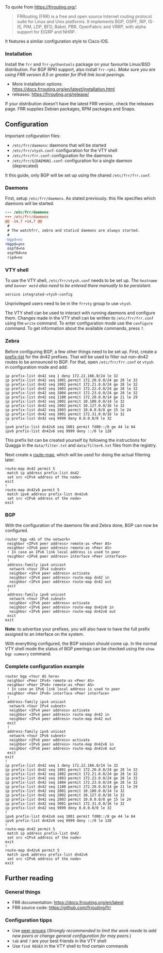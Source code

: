 To quote from <https://frrouting.org/>:

> FRRouting (FRR) is a free and open source Internet routing protocol suite for Linux and Unix platforms. It implements BGP, OSPF, RIP, IS-IS, PIM, LDP, BFD, Babel, PBR, OpenFabric and VRRP, with alpha support for EIGRP and NHRP.

It features a similar configuration style to Cisco IOS.

### Installation 
Install the `frr` and `frr-pythontools` package on your favourite Linux/BSD distribution. For BGP RPKI support, also install `frr-rpki`. _Make sure you are using FRR version 8.5 or greater for IPv6 link local peerings._

- More installation options: <https://docs.frrouting.org/en/latest/installation.html>
- releases: <https://frrouting.org/release/>

If your distribution doesn't have the latest FRR version, check the releases page. FRR supplies Debian packages, RPM packages and Snaps.

## Configuration

Important cofiguration files:
- `/etc/frr/daemons`: daemons that will be started 
- `/etc/frr/vtysh.conf`: configuration for the VTY shell
- `/etc/frr/frr.conf`: configuration for the daemons
- `/etc/frr/${DAEMON}.conf`: configuration for a single daemon (deprecated)

It this guide, only BGP will be set up using the shared `/etc/frr/frr.conf`.

### Daemons

First, setup `/etc/frr/daemons`. As stated previously. this file specifies which daemons will be started.

```diff
--- /etc/frr/daemons
+++ /etc/frr/daemons
@@ -14,7 +14,7 @@
 #
 # The watchfrr, zebra and staticd daemons are always started.
 #
-bgpd=no
+bgpd=yes
 ospfd=no
 ospf6d=no
 ripd=no
```

### VTY shell

To use the VTY shell, `/etc/frr/vtysh.conf` needs to be set up. _The `hostname` and `banner motd` also need to be entered there manually to be persistant._

```
service integrated-vtysh-config
```

Unprivileged users need to be in the `frrvty` group to use `vtysh`.

The VTY shell can be used to interact with running daemons and configure them. Changes made in the VTY shell can be written to `/etc/frr/frr.conf` using the `write` command. To enter configuration mode use the `configure` command. To get information about the available commands, press `?`.

### Zebra 

Before configuring BGP, a few other things need to be set up. First, create a [prefix-list](https://docs.frrouting.org/en/latest/filter.html#ip-prefix-list) for the dn42 prefixes. That will be used to filter out non-dn42 routes to be announced to BGP. For that, open `/etc/frr/frr.conf` or `vtysh` in configuration mode and add:

```
ip prefix-list dn42 seq 1 deny 172.22.166.0/24 le 32
ip prefix-list dn42 seq 1001 permit 172.20.0.0/24 ge 28 le 32
ip prefix-list dn42 seq 1002 permit 172.21.0.0/24 ge 28 le 32
ip prefix-list dn42 seq 1003 permit 172.22.0.0/24 ge 28 le 32
ip prefix-list dn42 seq 1004 permit 172.23.0.0/24 ge 28 le 32
ip prefix-list dn42 seq 1100 permit 172.20.0.0/14 ge 21 le 29
ip prefix-list dn42 seq 2001 permit 10.100.0.0/14 le 32
ip prefix-list dn42 seq 2002 permit 10.127.0.0/16 le 32
ip prefix-list dn42 seq 2003 permit 10.0.0.0/8 ge 15 le 24
ip prefix-list dn42 seq 3001 permit 172.31.0.0/16 le 32
ip prefix-list dn42 seq 9999 deny 0.0.0.0/0 le 32
!
ipv6 prefix-list dn42v6 seq 1001 permit fd00::/8 ge 44 le 64
ipv6 prefix-list dn42v6 seq 9999 deny ::/0 le 128
```

This prefix list can be created yourself by following the instructions for Quagga in the `data/filter.txt` and `data/filter6.txt` files from the registry. 

Next create a [route-map](https://docs.frrouting.org/en/latest/routemap.html), which will be used for doing the actual filtering later.

```
route-map dn42 permit 5
 match ip address prefix-list dn42
 set src <IPv4 address of the node>
exit
!
route-map dn42v6 permit 5
 match ipv6 address prefix-list dn42v6
 set src <IPv6 address of the node>
exit
```

### BGP

With the configuration of the daemons file and Zebra done, BGP can now be configured.

```
router bgp <AS of the network>
 neighbor <IPv4 peer address> remote-as <Peer AS>
 neighbor <IPv6 peer address> remote-as <Peer AS>
 ! In case an IPv6 link local address is used to peer
 neighbor <IPv6 peer address> interface <Peer interface>
 !
 address-family ipv4 unicast
  network <Your IPv4 subnet>
  neighbor <IPv4 peer address> activate
  neighbor <IPv4 peer address> route-map dn42 in
  neighbor <IPv4 peer address> route-map dn42 out
 exit
 !
 address-family ipv6 unicast
  network <Your IPv6 subnet>
  neighbor <IPv6 peer address> activate
  neighbor <IPv6 peer address> route-map dn42v6 in
  neighbor <IPv6 peer address> route-map dn42v6 out
 exit
exit
```

**Note**: to advertise your prefixes, you will also have to have the full prefix assigned to an interface on the system.

With everything configured, the BGP session should come up. In the normal VTY shell mode the status of BGP peerings can be checked using the `show bgp summary` command.

### Complete configuration example

```
router bgp <Your AS here>
 neighbor <Peer IPv4> remote-as <Peer AS>
 neighbor <Peer IPv6> remote-as <Peer AS>
 ! In case an IPv6 link local address is used to peer
 neighbor <Peer IPv6> interface <Peer interface>
 !
 address-family ipv4 unicast
  network <Your IPv4 subnet>
  neighbor <IPv4 peer address> activate
  neighbor <IPv4 peer address> route-map dn42 in
  neighbor <IPv4 peer address> route-map dn42 out
 exit
 !
 address-family ipv6 unicast
  network <Your IPv6 subnet>
  neighbor <IPv6 peer address> activate
  neighbor <IPv6 peer address> route-map dn42v6 in
  neighbor <IPv6 peer address> route-map dn42v6 out
 exit
exit
!
ip prefix-list dn42 seq 1 deny 172.22.166.0/24 le 32
ip prefix-list dn42 seq 1001 permit 172.20.0.0/24 ge 28 le 32
ip prefix-list dn42 seq 1002 permit 172.21.0.0/24 ge 28 le 32
ip prefix-list dn42 seq 1003 permit 172.22.0.0/24 ge 28 le 32
ip prefix-list dn42 seq 1004 permit 172.23.0.0/24 ge 28 le 32
ip prefix-list dn42 seq 1100 permit 172.20.0.0/14 ge 21 le 29
ip prefix-list dn42 seq 2001 permit 10.100.0.0/14 le 32
ip prefix-list dn42 seq 2002 permit 10.127.0.0/16 le 32
ip prefix-list dn42 seq 2003 permit 10.0.0.0/8 ge 15 le 24
ip prefix-list dn42 seq 3001 permit 172.31.0.0/16 le 32
ip prefix-list dn42 seq 9999 deny 0.0.0.0/0 le 32
!
ipv6 prefix-list dn42v6 seq 1001 permit fd00::/8 ge 44 le 64
ipv6 prefix-list dn42v6 seq 9999 deny ::/0 le 128
!
route-map dn42 permit 5
 match ip address prefix-list dn42
 set src <IPv4 address of the node>
exit
!
route-map dn42v6 permit 5
 match ipv6 address prefix-list dn42v6
 set src <IPv6 address of the node>
exit
```

## Further reading

### General things

- FRR documentation: <https://docs.frrouting.org/en/latest>
- FRR source code: <https://github.com/frrouting/frr>

### Configuration tipps 

- Use [peer groups](https://docs.frrouting.org/en/latest/bgp.html#peer-groups) (_Strongly recommended to limit the work neede to add new peers or change general configuration for may peers._)
- `tab` and `?` are your best friends in the VTY shell
- Use `find REGEX` in the VTY shell to find certain commands
